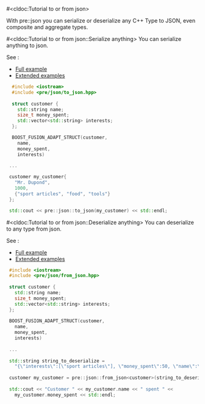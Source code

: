 #<cldoc:Tutorial to or from json>

With pre::json you can serialize or deserialize any C++ Type to JSON, even composite and aggregate types.

#<cldoc:Tutorial to or from json::Serialize anything>
You can serialize anything to json.

See : 

  - [Full example](examples/to_json.cpp)
  - [Extended examples](test/dejsonize_test.cpp)

```cpp
  #include <iostream>
  #include <pre/json/to_json.hpp> 
 
  struct customer {
    std::string name;
    size_t money_spent; 
    std::vector<std::string> interests;
  };

  BOOST_FUSION_ADAPT_STRUCT(customer,
    name,
    money_spent,
    interests)
 
 ...

 customer my_customer{
   "Mr. Dupond",
   1000,
   {"sport articles", "food", "tools"}
 };

 std::cout << pre::json::to_json(my_customer) << std::endl;
```

#<cldoc:Tutorial to or from json::Deserialize anything>
You can deserialize to any type from json.

See : 

  - [Full example](examples/from_json.cpp)
  - [Extended examples](test/dejsonize_test.cpp)

```cpp
 #include <iostream>
 #include <pre/json/from_json.hpp> 
 
 struct customer {
   std::string name;
   size_t money_spent; 
   std::vector<std::string> interests;
 };
                                                                                           
 BOOST_FUSION_ADAPT_STRUCT(customer,
   name,
   money_spent,
   interests)
 
 ...
                                                                                           
 std::string string_to_deserialize = 
   "{\"interests\":[\"sport articles\"], \"money_spent\":50, \"name\":\"Mrs. Fraulein\"}";
                                                                                           
 customer my_customer = pre::json::from_json<customer>(string_to_deserialize);
                                                                                           
 std::cout << "Customer " << my_customer.name << " spent " <<
   my_customer.money_spent << std::endl;
                                                                                           
```
